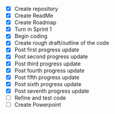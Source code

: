 - [X] Create repository
- [X] Create ReadMe
- [X] Create Roadmap
- [X] Turn in Sprint 1
- [X] Begin coding
- [X] Create rough draft/outline of the code
- [X] Post first progress update
- [X] Post second progress update
- [X] Post third progress update
- [X] Post fourth progress update
- [X] Post fifth progress update
- [X] Post sixth progress update
- [X] Post seventh progress update
- [ ] Refine and test code
- [ ] Create Powerpoint
